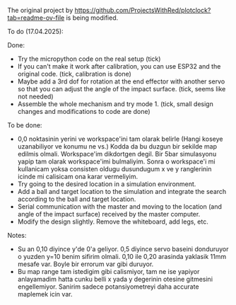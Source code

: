 The original project by https://github.com/ProjectsWithRed/plotclock?tab=readme-ov-file is being modified.

To do (17.04.2025):   
  
Done:
- Try the micropython code on the real setup (tick)
- If you can't make it work after calibration, you can use ESP32 and the original code. (tick, calibration is done)
- Maybe add a 3rd dof for rotation at the end effector with another servo so that you can adjust the angle of the impact surface. (tick, seems like not needed)
- Assemble the whole mechanism and try mode 1. (tick, small design changes and modifications to code are done)
    
To be done:
- 0,0 noktasinin yerini ve workspace'ini tam olarak belirle (Hangi koseye uzanabiliyor ve konumu ne vs.) Kodda da bu duzgun bir sekilde map edilmis olmali. Workspace'im dikdortgen degil. Bir 5bar simulasyonu yapip tam olarak workspace'imi bulmaliyim. Sonra o workspace'i mi kullanicam yoksa consisten oldugu dusundugum x ve y ranglerinin icinde mi calisicam ona karar vermeliyim.
- Try going to the desired location in a simulation environment. 
- Add a ball and target location to the simulation and integrate the search according to the ball and target location.
- Serial communication with the master and moving to the location (and angle of the impact surface) received by the master computer.
- Modify the design slightly. Remove the whiteboard, add legs, etc.


   
Notes:
- Su an 0,10 diyince y'de 0'a geliyor. 0,5 diyince servo baseini donduruyor o yuzden y=10 benim sifirim olmali. 0,10 ile  0,20 arasinda yaklasik 11mm mesafe var. Boyle bir errorum var gibi duruyor.
- Bu map range tam istedigim gibi calismiyor, tam ne ise yapiyor anlayamadim hatta cunku belli x yada y degerinin otesine gitmesini engellemiyor. Sanirim sadece potansiyometreyi daha accurate maplemek icin var.

